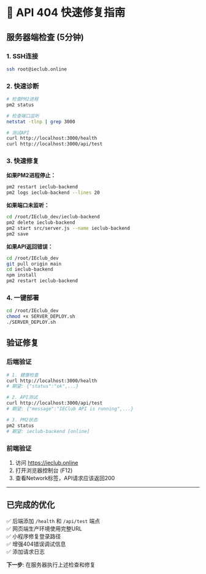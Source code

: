 # 🚨 API 404 快速修复指南

## 服务器端检查 (5分钟)

### 1. SSH连接
```bash
ssh root@ieclub.online
```

### 2. 快速诊断
```bash
# 检查PM2进程
pm2 status

# 检查端口监听
netstat -tlnp | grep 3000

# 测试API
curl http://localhost:3000/health
curl http://localhost:3000/api/test
```

### 3. 快速修复

**如果PM2进程停止：**
```bash
pm2 restart ieclub-backend
pm2 logs ieclub-backend --lines 20
```

**如果端口未监听：**
```bash
cd /root/IEclub_dev/ieclub-backend
pm2 delete ieclub-backend
pm2 start src/server.js --name ieclub-backend
pm2 save
```

**如果API返回错误：**
```bash
cd /root/IEclub_dev
git pull origin main
cd ieclub-backend
npm install
pm2 restart ieclub-backend
```

### 4. 一键部署
```bash
cd /root/IEclub_dev
chmod +x SERVER_DEPLOY.sh
./SERVER_DEPLOY.sh
```

## 验证修复

### 后端验证
```bash
# 1. 健康检查
curl http://localhost:3000/health
# 期望: {"status":"ok",...}

# 2. API测试
curl http://localhost:3000/api/test
# 期望: {"message":"IEClub API is running",...}

# 3. PM2状态
pm2 status
# 期望: ieclub-backend [online]
```

### 前端验证
1. 访问 https://ieclub.online
2. 打开浏览器控制台 (F12)
3. 查看Network标签，API请求应该返回200

---

## 已完成的优化

✅ 后端添加 `/health` 和 `/api/test` 端点  
✅ 网页端生产环境使用完整URL  
✅ 小程序修复登录路径  
✅ 增强404错误调试信息  
✅ 添加请求日志  

**下一步**: 在服务器执行上述检查和修复

